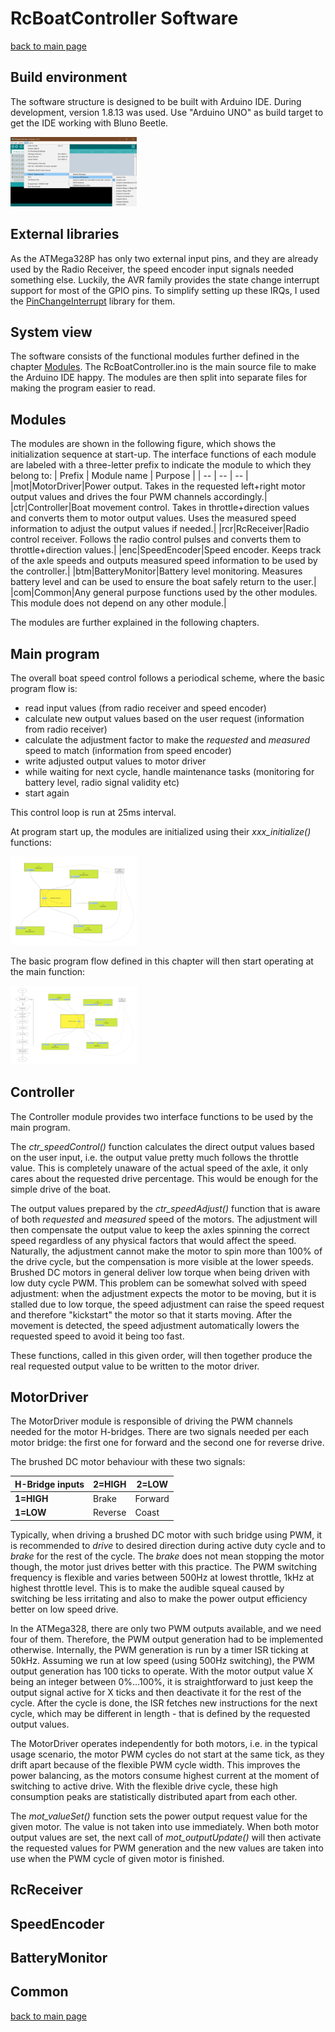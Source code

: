 # RcBoatController Software

[back to main page](README.md)

## Build environment
The software structure is designed to be built with Arduino IDE. During development, version 1.8.13 was used. Use "Arduino UNO" as build target to get the IDE working with Bluno Beetle.

<img src="figures/arduinoIde.png" alt="arduino ide target selection" width="40%"/>

## External libraries
As the ATMega328P has only two external input pins, and they are already used by the Radio Receiver, the speed encoder input signals needed something else. Luckily, the AVR family provides the state change interrupt support for most of the GPIO pins. To simplify setting up these IRQs, I used the [PinChangeInterrupt](https://www.arduino.cc/reference/en/libraries/pinchangeinterrupt/) library for them.

## System view
The software consists of the functional modules further defined in the chapter [Modules](#1-modules). The RcBoatController.ino is the main source file to make the Arduino IDE happy. The modules are then split into separate files for making the program easier to read.

## Modules
The modules are shown in the following figure, which shows the initialization sequence at start-up. The interface functions of each module are labeled with a three-letter prefix to indicate the module to which they belong to:
| Prefix | Module name | Purpose |
| -- | -- | -- |
|mot|MotorDriver|Power output. Takes in the requested left+right motor output values and drives the four PWM channels accordingly.|
|ctr|Controller|Boat movement control. Takes in throttle+direction values and converts them to motor output values. Uses the measured speed information to adjust the output values if needed.|
|rcr|RcReceiver|Radio control receiver. Follows the radio control pulses and converts them to throttle+direction values.|
|enc|SpeedEncoder|Speed encoder. Keeps track of the axle speeds and outputs measured speed information to be used by the controller.|
|btm|BatteryMonitor|Battery level monitoring. Measures battery level and can be used to ensure the boat safely return to the user.|
|com|Common|Any general purpose functions used by the other modules. This module does not depend on any other module.|

The modules are further explained in the following chapters.

## Main program
The overall boat speed control follows a periodical scheme, where the basic program flow is:
- read input values (from radio receiver and speed encoder)
- calculate new output values based on the user request (information from radio receiver)
- calculate the adjustment factor to make the *requested* and *measured* speed to match (information from speed encoder)
- write adjusted output values to motor driver
- while waiting for next cycle, handle maintenance tasks (monitoring for battery level, radio signal validity etc)
- start again

This control loop is run at 25ms interval.

At program start up, the modules are initialized using their *xxx_initialize()* functions:

<img src="figures/programinitialization.jpg" alt="main program initialization" width="40%"/>

The basic program flow defined in this chapter will then start operating at the main function:

<img src="figures/programflow.jpg" alt="main program flow" width="40%"/>

## Controller

The Controller module provides two interface functions to be used by the main program. 

The *ctr_speedControl()* function calculates the direct output values based on the user input, i.e. the output value pretty much follows the throttle value. This is completely unaware of the actual speed of the axle, it only cares about the requested drive percentage. This would be enough for the simple drive of the boat.

The output values prepared by the *ctr_speedAdjust()* function that is aware of both *requested* and *measured* speed of the motors. The adjustment will then compensate the output value to keep the axles spinning the correct speed regardless of any physical factors that would affect the speed. Naturally, the adjustment cannot make the motor to spin more than 100% of the drive cycle, but the compensation is more visible at the lower speeds. Brushed DC motors in general deliver low torque when being driven with low duty cycle PWM. This problem can be somewhat solved with speed adjustment: when the adjustment expects the motor to be moving, but it is stalled due to low torque, the speed adjustment can raise the speed request and therefore "kickstart" the motor so that it starts moving. After the movement is detected, the speed adjustment automatically lowers the requested speed to avoid it being too fast.

These functions, called in this given order, will then together produce the real requested output value to be written to the motor driver.

## MotorDriver
The MotorDriver module is responsible of driving the PWM channels needed for the motor H-bridges. There are two signals needed per each motor bridge: the first one for forward and the second one for reverse drive.

The brushed DC motor behaviour with these two signals:

|H-Bridge inputs|2=HIGH|2=LOW|
|--|--|--|
|**1=HIGH**|Brake|Forward|
|**1=LOW**|Reverse|Coast|

Typically, when driving a brushed DC motor with such bridge using PWM, it is recommended to *drive* to desired direction during active duty cycle and to *brake* for the rest of the cycle. The *brake* does not mean stopping the motor though, the motor just drives better with this practice. The PWM switching frequency is flexible and varies between 500Hz at lowest throttle, 1kHz at highest throttle level. This is to make the audible squeal caused by switching be less irritating and also to make the power output efficiency better on low speed drive.

In the ATMega328, there are only two PWM outputs available, and we need four of them. Therefore, the PWM output generation had to be implemented otherwise. Internally, the PWM generation is run by a timer ISR ticking at 50kHz. Assuming we run at low speed (using 500Hz switching), the PWM output generation has 100 ticks to operate. With the motor output value X being an integer between 0%...100%, it is  straightforward to just keep the output signal active for X ticks and then deactivate it for the rest of the cycle. After the cycle is done, the ISR fetches new instructions for the next cycle, which may be different in length - that is defined by the requested output values.

The MotorDriver operates independently for both motors, i.e. in the typical usage scenario, the motor PWM cycles do not start at the same tick, as they drift apart because of the flexible PWM cycle width. This improves the power balancing, as the motors consume highest current at the moment of switching to active drive. With the flexible drive cycle, these high consumption peaks are statistically distributed apart from each other.

The *mot_valueSet()* function sets the power output request value for the given motor. The value is not taken into use immediately. When both motor output values are set, the next call of *mot_outputUpdate()* will then activate the requested values for PWM generation and the new values are taken into use when the PWM cycle of given motor is finished.

## RcReceiver

## SpeedEncoder

## BatteryMonitor

## Common


[back to main page](README.md)

